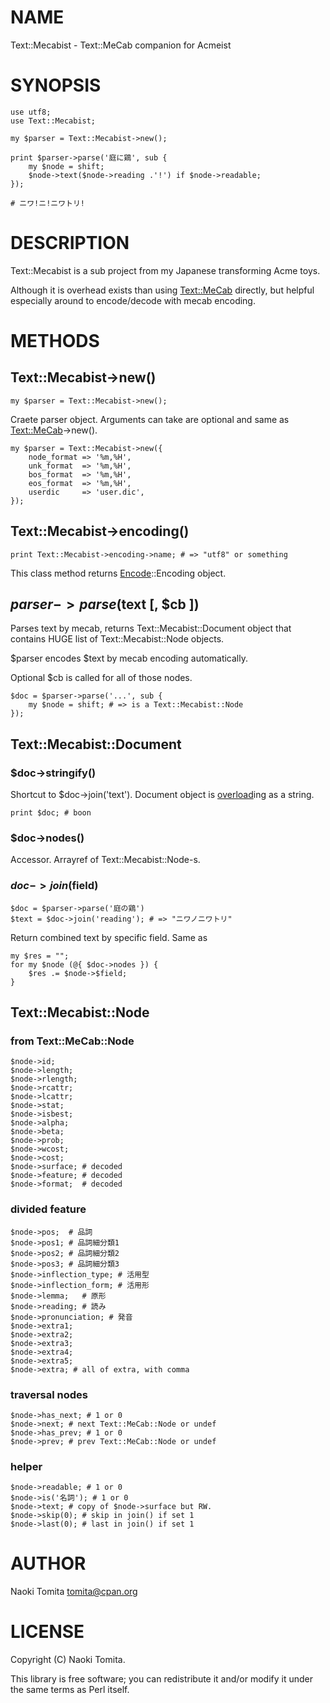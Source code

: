 # NAME

Text::Mecabist - Text::MeCab companion for Acmeist

# SYNOPSIS

    use utf8;
    use Text::Mecabist;

    my $parser = Text::Mecabist->new();

    print $parser->parse('庭に鶏', sub {
        my $node = shift;
        $node->text($node->reading .'!') if $node->readable;
    });

    # ニワ!ニ!ニワトリ!

# DESCRIPTION

Text::Mecabist is a sub project from my Japanese transforming Acme toys. 

Although it is overhead exists than using [Text::MeCab](http://search.cpan.org/perldoc?Text::MeCab) directly,
but helpful especially around to encode/decode with mecab encoding.

# METHODS

## Text::Mecabist->new()

    my $parser = Text::Mecabist->new();

Craete parser object. Arguments can take are optional and same as [Text::MeCab](http://search.cpan.org/perldoc?Text::MeCab)\->new().

    my $parser = Text::Mecabist->new({
        node_format => '%m,%H',
        unk_format  => '%m,%H',
        bos_format  => '%m,%H',
        eos_format  => '%m,%H',
        userdic     => 'user.dic',
    });

## Text::Mecabist->encoding()

    print Text::Mecabist->encoding->name; # => "utf8" or something

This class method returns [Encode](http://search.cpan.org/perldoc?Encode)::Encoding object.

## $parser->parse($text \[, $cb \])

Parses text by mecab, returns Text::Mecabist::Document object
that contains HUGE list of Text::Mecabist::Node objects.

$parser encodes $text by mecab encoding automatically.

Optional $cb is called for all of those nodes.

    $doc = $parser->parse('...', sub {
        my $node = shift; # => is a Text::Mecabist::Node
    });

## Text::Mecabist::Document

### $doc->stringify()

Shortcut to $doc->join('text'). Document object is [overload](http://search.cpan.org/perldoc?overload)ing as a string.

    print $doc; # boon

### $doc->nodes()

Accessor. Arrayref of Text::Mecabist::Node-s.

### $doc->join($field)

    $doc = $parser->parse('庭の鶏')
    $text = $doc->join('reading'); # => "ニワノニワトリ"

Return combined text by specific field. Same as

    my $res = "";
    for my $node (@{ $doc->nodes }) {
        $res .= $node->$field;
    }

## Text::Mecabist::Node

### from Text::MeCab::Node

    $node->id;
    $node->length;
    $node->rlength;
    $node->rcattr;
    $node->lcattr;
    $node->stat;
    $node->isbest;
    $node->alpha;
    $node->beta;
    $node->prob;
    $node->wcost;
    $node->cost;
    $node->surface; # decoded
    $node->feature; # decoded
    $node->format;  # decoded

### divided feature

    $node->pos;  # 品詞
    $node->pos1; # 品詞細分類1
    $node->pos2; # 品詞細分類2
    $node->pos3; # 品詞細分類3
    $node->inflection_type; # 活用型
    $node->inflection_form; # 活用形
    $node->lemma;   # 原形
    $node->reading; # 読み
    $node->pronunciation; # 発音
    $node->extra1;
    $node->extra2;
    $node->extra3;
    $node->extra4;
    $node->extra5;
    $node->extra; # all of extra, with comma

### traversal nodes 

    $node->has_next; # 1 or 0
    $node->next; # next Text::MeCab::Node or undef
    $node->has_prev; # 1 or 0
    $node->prev; # prev Text::MeCab::Node or undef

### helper

    $node->readable; # 1 or 0
    $node->is('名詞'); # 1 or 0
    $node->text; # copy of $node->surface but RW.
    $node->skip(0); # skip in join() if set 1
    $node->last(0); # last in join() if set 1

# AUTHOR

Naoki Tomita <tomita@cpan.org>

# LICENSE

Copyright (C) Naoki Tomita.

This library is free software; you can redistribute it and/or modify
it under the same terms as Perl itself.
